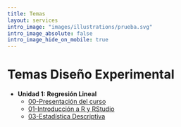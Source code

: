 ```yaml
---
title: Temas
layout: services
intro_image: "images/illustrations/prueba.svg"
intro_image_absolute: false
intro_image_hide_on_mobile: true
---
```


# Temas Diseño Experimental

- **Unidad 1: Regresión Lineal**
  - [00-Presentación del curso](/temas/Statistics/00-Curso/00-Curso.html)
  - [01-Introducción a R y RStudio](/temas/Statistics/01-R-RStudio/01-R-RStudio.html)
  - [03-Estadística Descriptiva](/temas/Statistics/02-Estad-Descriptiva/02-Estad-Descriptiva.html)
  

  
    
    